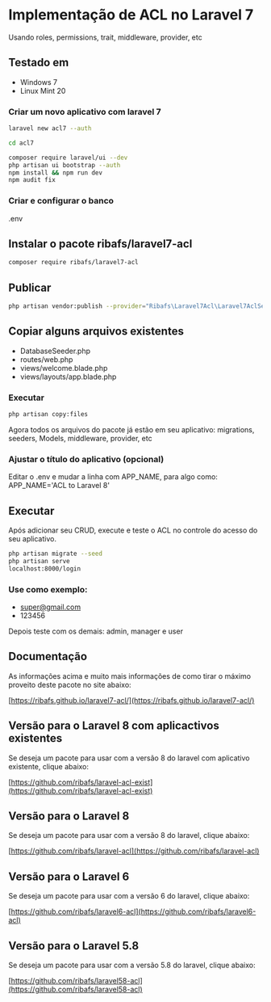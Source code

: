 # Implementação de ACL no Laravel 7

Usando roles, permissions, trait, middleware, provider, etc

## Testado em

- Windows 7
- Linux Mint 20

### Criar um novo aplicativo com laravel 7
```bash
laravel new acl7 --auth

cd acl7

composer require laravel/ui --dev
php artisan ui bootstrap --auth
npm install && npm run dev
npm audit fix
```

### Criar e configurar o banco

.env

## Instalar o pacote ribafs/laravel7-acl
```bash
composer require ribafs/laravel7-acl
```
## Publicar
```bash
php artisan vendor:publish --provider="Ribafs\Laravel7Acl\Laravel7AclServiceProvider"
```
## Copiar alguns arquivos existentes

- DatabaseSeeder.php
- routes/web.php
- views/welcome.blade.php
- views/layouts/app.blade.php

### Executar
```bash
php artisan copy:files
```
Agora todos os arquivos do pacote já estão em seu aplicativo: migrations, seeders, Models, middleware, provider, etc

### Ajustar o título do aplicativo (opcional)
Editar o .env e mudar a linha com APP_NAME, para algo como: APP_NAME='ACL to Laravel 8'

## Executar

Após adicionar seu CRUD, execute e teste o ACL no controle do acesso do seu aplicativo.
```bash
php artisan migrate --seed
php artisan serve
localhost:8000/login
```
### Use como exemplo:

- super@gmail.com
- 123456

Depois teste com os demais: admin, manager e user

## Documentação

As informações acima e muito mais informações de como tirar o máximo proveito deste pacote no site abaixo:

[https://ribafs.github.io/laravel7-acl/](https://ribafs.github.io/laravel7-acl/)

## Versão para o Laravel 8 com aplicactivos existentes

Se deseja um pacote para usar com a versão 8 do laravel com aplicativo existente, clique abaixo:

[https://github.com/ribafs/laravel-acl-exist](https://github.com/ribafs/laravel-acl-exist)

## Versão para o Laravel 8

Se deseja um pacote para usar com a versão 8 do laravel, clique abaixo:

[https://github.com/ribafs/laravel-acl](https://github.com/ribafs/laravel-acl)

## Versão para o Laravel 6

Se deseja um pacote para usar com a versão 6 do laravel, clique abaixo:

[https://github.com/ribafs/laravel6-acl](https://github.com/ribafs/laravel6-acl)

## Versão para o Laravel 5.8

Se deseja um pacote para usar com a versão 5.8 do laravel, clique abaixo:

[https://github.com/ribafs/laravel58-acl](https://github.com/ribafs/laravel58-acl)

